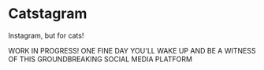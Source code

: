 # Catstagram
Instagram, but for cats!

WORK IN PROGRESS! ONE FINE DAY YOU'LL WAKE UP AND BE A WITNESS OF THIS GROUNDBREAKING SOCIAL MEDIA PLATFORM
